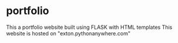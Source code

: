 # portfolio
This a portfolio website built using FLASK with HTML templates 
This website is hosted on "exton.pythonanywhere.com"
